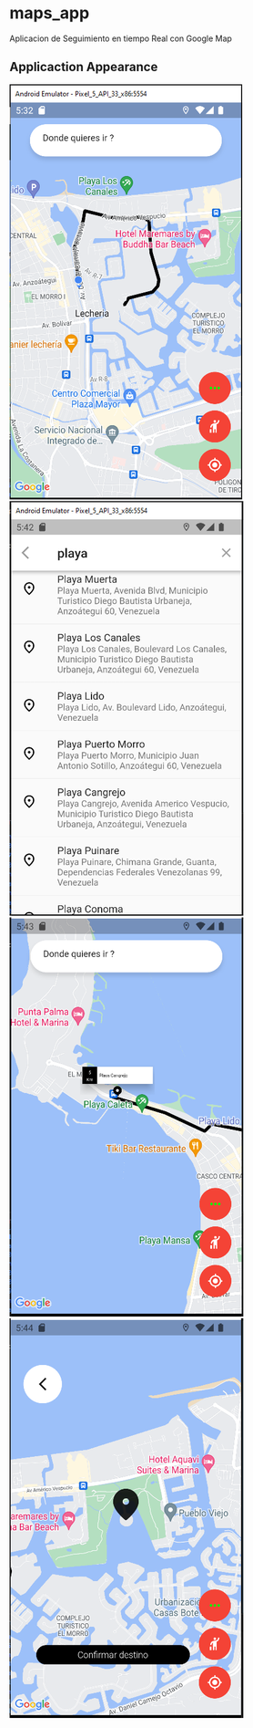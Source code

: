 # maps_app

Aplicacion de Seguimiento en tiempo Real con Google Map

## Applicaction Appearance 
<!-- Agregar blob/master/ entre el nombre del repocitorio y la carpeta de ubicacion  -->
![Appearance](appearance/1.png)
![Appearance](appearance/2.png)
![Appearance](appearance/3.png)
![Appearance](appearance/4.png)
 